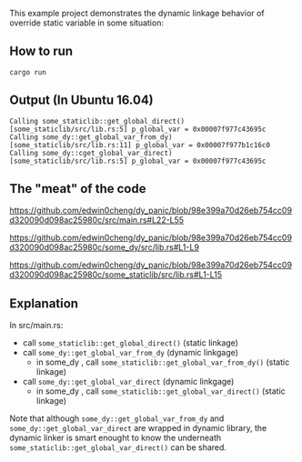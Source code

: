 This example project demonstrates the dynamic linkage behavior of override static variable in some situation:

## How to run
```
cargo run
```

## Output (In Ubuntu 16.04)
```
Calling some_staticlib::get_global_direct()
[some_staticlib/src/lib.rs:5] p_global_var = 0x00007f977c43695c
Calling some_dy::get_global_var_from_dy)
[some_staticlib/src/lib.rs:11] p_global_var = 0x00007f977b1c16c0
Calling some_dy::cget_global_var_direct)
[some_staticlib/src/lib.rs:5] p_global_var = 0x00007f977c43695c
```
## The "meat" of the code

https://github.com/edwin0cheng/dy_panic/blob/98e399a70d26eb754cc09d320090d098ac25980c/src/main.rs#L22-L55

https://github.com/edwin0cheng/dy_panic/blob/98e399a70d26eb754cc09d320090d098ac25980c/some_dy/src/lib.rs#L1-L9

https://github.com/edwin0cheng/dy_panic/blob/98e399a70d26eb754cc09d320090d098ac25980c/some_staticlib/src/lib.rs#L1-L15

## Explanation

In src/main.rs:

* call `some_staticlib::get_global_direct()`  (static linkage)
* call `some_dy::get_global_var_from_dy` (dynamic linkgage)
  * in some_dy , call `some_staticlib::get_global_var_from_dy()` (static linkage)
* call `some_dy::get_global_var_direct` (dynamic linkgage)
  * in some_dy , call `some_staticlib::get_global_var_direct()` (static linkage)
  
Note that although `some_dy::get_global_var_from_dy` and `some_dy::get_global_var_direct` are wrapped in dynamic library, the dynamic linker is smart enought to know the underneath `some_staticlib::get_global_var_direct()` can be shared.
  
